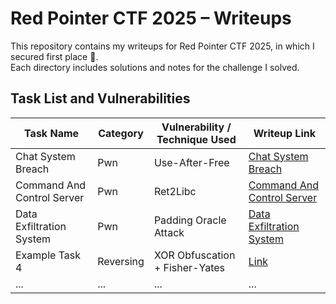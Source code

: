 # Red Pointer CTF 2025 – Writeups

This repository contains my writeups for Red Pointer CTF 2025, in which I secured first place 🥇.  
Each directory includes solutions and notes for the challenge I solved.

## Task List and Vulnerabilities

| Task Name                  | Category  | Vulnerability / Technique Used | Writeup Link                                                               |
| -------------------------- | --------- | ------------------------------ | -------------------------------------------------------------------------- |
| Chat System Breach         | Pwn       | Use-After-Free                 | [Chat System Breach](./Chat%20System%20Breach/README.md)                   |
| Command And Control Server | Pwn       | Ret2Libc                       | [Command And Control Server](./Command%20And%20Control%20Server/README.md) |
| Data Exfiltration System   | Pwn       | Padding Oracle Attack          | [Data Exfiltration System](./Data%20Exfiltration%20System/README.md)       |
| Example Task 4             | Reversing | XOR Obfuscation + Fisher-Yates | [Link](./example4/README.md)                                               |
| ...                        | ...       | ...                            | ...                                                                        |
